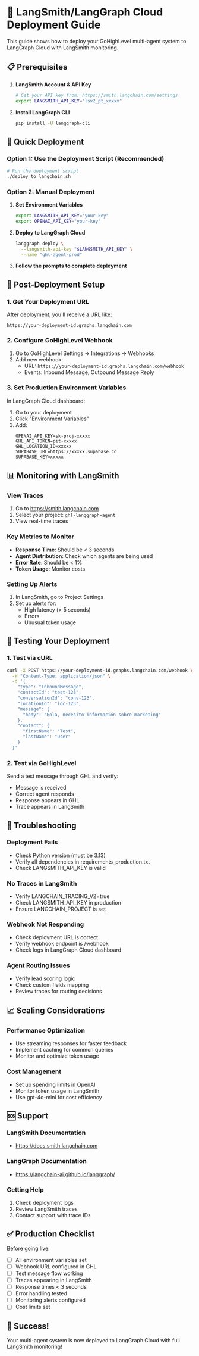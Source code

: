 # 🚀 LangSmith/LangGraph Cloud Deployment Guide

This guide shows how to deploy your GoHighLevel multi-agent system to LangGraph Cloud with LangSmith monitoring.

## 📋 Prerequisites

1. **LangSmith Account & API Key**
   ```bash
   # Get your API key from: https://smith.langchain.com/settings
   export LANGSMITH_API_KEY="lsv2_pt_xxxxx"
   ```

2. **Install LangGraph CLI**
   ```bash
   pip install -U langgraph-cli
   ```

## 🚀 Quick Deployment

### Option 1: Use the Deployment Script (Recommended)

```bash
# Run the deployment script
./deploy_to_langchain.sh
```

### Option 2: Manual Deployment

1. **Set Environment Variables**
   ```bash
   export LANGSMITH_API_KEY="your-key"
   export OPENAI_API_KEY="your-key"
   ```

2. **Deploy to LangGraph Cloud**
   ```bash
   langgraph deploy \
     --langsmith-api-key "$LANGSMITH_API_KEY" \
     --name "ghl-agent-prod"
   ```

3. **Follow the prompts to complete deployment**

## 🔗 Post-Deployment Setup

### 1. Get Your Deployment URL

After deployment, you'll receive a URL like:
```
https://your-deployment-id.graphs.langchain.com
```

### 2. Configure GoHighLevel Webhook

1. Go to GoHighLevel Settings → Integrations → Webhooks
2. Add new webhook:
   - URL: `https://your-deployment-id.graphs.langchain.com/webhook`
   - Events: Inbound Message, Outbound Message Reply

### 3. Set Production Environment Variables

In LangGraph Cloud dashboard:
1. Go to your deployment
2. Click "Environment Variables"
3. Add:
   ```
   OPENAI_API_KEY=sk-proj-xxxxx
   GHL_API_TOKEN=pit-xxxxx
   GHL_LOCATION_ID=xxxxx
   SUPABASE_URL=https://xxxxx.supabase.co
   SUPABASE_KEY=xxxxx
   ```

## 📊 Monitoring with LangSmith

### View Traces
1. Go to https://smith.langchain.com
2. Select your project: `ghl-langgraph-agent`
3. View real-time traces

### Key Metrics to Monitor
- **Response Time**: Should be < 3 seconds
- **Agent Distribution**: Check which agents are being used
- **Error Rate**: Should be < 1%
- **Token Usage**: Monitor costs

### Setting Up Alerts
1. In LangSmith, go to Project Settings
2. Set up alerts for:
   - High latency (> 5 seconds)
   - Errors
   - Unusual token usage

## 🧪 Testing Your Deployment

### 1. Test via cURL
```bash
curl -X POST https://your-deployment-id.graphs.langchain.com/webhook \
  -H "Content-Type: application/json" \
  -d '{
    "type": "InboundMessage",
    "contactId": "test-123",
    "conversationId": "conv-123",
    "locationId": "loc-123",
    "message": {
      "body": "Hola, necesito información sobre marketing"
    },
    "contact": {
      "firstName": "Test",
      "lastName": "User"
    }
  }'
```

### 2. Test via GoHighLevel
Send a test message through GHL and verify:
- Message is received
- Correct agent responds
- Response appears in GHL
- Trace appears in LangSmith

## 🔧 Troubleshooting

### Deployment Fails
- Check Python version (must be 3.13)
- Verify all dependencies in requirements_production.txt
- Check LANGSMITH_API_KEY is valid

### No Traces in LangSmith
- Verify LANGCHAIN_TRACING_V2=true
- Check LANGSMITH_API_KEY in production
- Ensure LANGCHAIN_PROJECT is set

### Webhook Not Responding
- Check deployment URL is correct
- Verify webhook endpoint is /webhook
- Check logs in LangGraph Cloud dashboard

### Agent Routing Issues
- Verify lead scoring logic
- Check custom fields mapping
- Review traces for routing decisions

## 📈 Scaling Considerations

### Performance Optimization
- Use streaming responses for faster feedback
- Implement caching for common queries
- Monitor and optimize token usage

### Cost Management
- Set up spending limits in OpenAI
- Monitor token usage in LangSmith
- Use gpt-4o-mini for cost efficiency

## 🆘 Support

### LangSmith Documentation
- https://docs.smith.langchain.com

### LangGraph Documentation
- https://langchain-ai.github.io/langgraph/

### Getting Help
1. Check deployment logs
2. Review LangSmith traces
3. Contact support with trace IDs

## ✅ Production Checklist

Before going live:
- [ ] All environment variables set
- [ ] Webhook URL configured in GHL
- [ ] Test message flow working
- [ ] Traces appearing in LangSmith
- [ ] Response times < 3 seconds
- [ ] Error handling tested
- [ ] Monitoring alerts configured
- [ ] Cost limits set

## 🎉 Success!

Your multi-agent system is now deployed to LangGraph Cloud with full LangSmith monitoring!